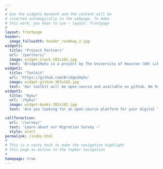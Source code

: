 ```yaml
---
#
# Use the widgets beneath and the content will be
# inserted automagically in the webpage. To make
# this work, you have to use › layout: frontpage
#
layout: frontpage
header:
  image_fullwidth: header_roadmap_2.jpg
widget1:
  title: "Project Partners"
  url: '/partners/'
  image: widget-slack-302x182.jpg
  text: 'Bridge2Hyku is a project by The University of Houston (UH) Libraries, in partnership and consultation with Indiana University at Bloomington (IUB) and Indiana University-Purdue University Indianapolis (IUPUI), The University of Victoria (UVic), and the University of Miami (UM).'
widget2:
  title: "Toolkit"
  url: 'https://github.com/Bridge2Hyku'
  image: widget-github-303x182.jpg
  text: 'Our toolkit will be open-source and available on github. We hope to have tools ready for community use by late 2018'
widget3:
  title: "Hyku"
  url: '/hyku/'
  image: widget-books-302x182.jpg
  text: 'Are you looking for an open-source platform for your digital library or institutional repository? <em>Hyku</em> offers a hyrax-in-a-box system to let you hit the ground running.'

callforaction:
  url: '/survey/'
  text: 'Learn about our Migration Survey ›'
  style: alert
permalink: /index.html
#
# This is a nasty hack to make the navigation highlight
# this page as active in the topbar navigation
#
homepage: true
---
```

